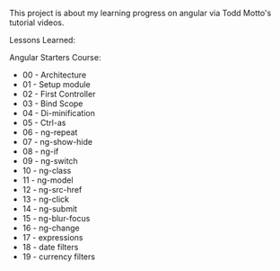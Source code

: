 This project is about my learning progress on angular via Todd Motto's tutorial videos.

Lessons Learned:

Angular Starters Course:

* 00 - Architecture 
* 01 - Setup module
* 02 - First Controller
* 03 - Bind Scope
* 04 - Di-minification
* 05 - Ctrl-as
* 06 - ng-repeat
* 07 - ng-show-hide
* 08 - ng-if
* 09 - ng-switch
* 10 - ng-class
* 11 - ng-model
* 12 - ng-src-href
* 13 - ng-click
* 14 - ng-submit
* 15 - ng-blur-focus
* 16 - ng-change
* 17 - expressions
* 18 - date filters
* 19 - currency filters
